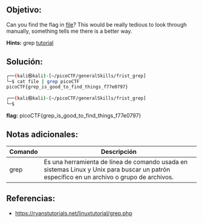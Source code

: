 ## Objetivo:
Can you find the flag in [file](https://jupiter.challenges.picoctf.org/static/315d3325dc668ab7f1af9194f2de7e7a/file)? This would be really tedious to look through manually, something tells me there is a better way.

**Hints:** grep [tutorial](https://ryanstutorials.net/linuxtutorial/grep.php)

## Solución:

```bash
┌──(kali㉿kali)-[~/picoCTF/generalSkills/frist_grep]
└─$ cat file | grep picoCTF
picoCTF{grep_is_good_to_find_things_f77e0797}
                                                                                          
┌──(kali㉿kali)-[~/picoCTF/generalSkills/frist_grep]
└─$ 
```

**flag:** picoCTF{grep_is_good_to_find_things_f77e0797}

## Notas adicionales:
| Comando | Descripción |
| --- | --- |
| grep | Es una herramienta de línea de comando usada en sistemas Linux y Unix para buscar un patrón específico en un archivo o grupo de archivos. |

## Referencias:
- https://ryanstutorials.net/linuxtutorial/grep.php